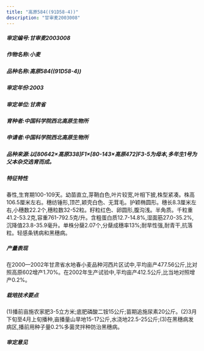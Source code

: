 ```yaml
---
title: "高原584((91D58-4))"
description: "甘审麦2003008"
---
```

##### 审定编号:甘审麦2003008

##### 作物名称:小麦

##### 品种名称:高原584((91D58-4))

##### 审定年份:2003

##### 审定单位:甘肃省

##### 育种者:中国科学院西北高原生物所

##### 申请者:中国科学院西北高原生物所

##### 品种来源:以[80642×高原338]F1×[80-143×高原472]F3-5为母本,多年生1号为父本杂交选育而成。

##### 特征特性
春性,生育期100-109天。幼苗直立,芽鞘白色,叶片较宽,叶相下披,株型紧凑。株高106.5厘米左右。穗纺锤形,顶芒,颖壳白色、无茸毛。护颖椭圆形。穗长8.3厘米左右,小穗数22.2个,穗粒数32-52粒。籽粒红色、卵圆形,腹沟浅。半角质。千粒重41.2-53.2克,容重761-792.5克/升。含粗蛋白质12.7-14.8%,湿面筋27.0-35.2%,沉降值23.8-35.9毫升。单株分蘖2.07个,分蘖成穗率13%;耐旱性强,耐青干,抗落粒。轻感条锈病和黑穗病。

##### 产量表现
在2000—2002年甘肃省水地春小麦品种河西片区试中,平均亩产477.56公斤,比对照高原602增产1.70%。在2002年生产试验中,平均亩产412.5公斤,比当地对照增产0.2%。

##### 栽培技术要点
(1)播前亩施农家肥3-5立方米;底肥磷酸二铵15公斤;苗期追施尿素20公斤。(2)3月下旬至4月上旬播种,亩播量山旱地15-17公斤,水浇地22.5-25公斤;(3)在黑穗病发病区,播前用种子量0.2%多菌灵拌种防治黑穗病。

##### 审定意见

